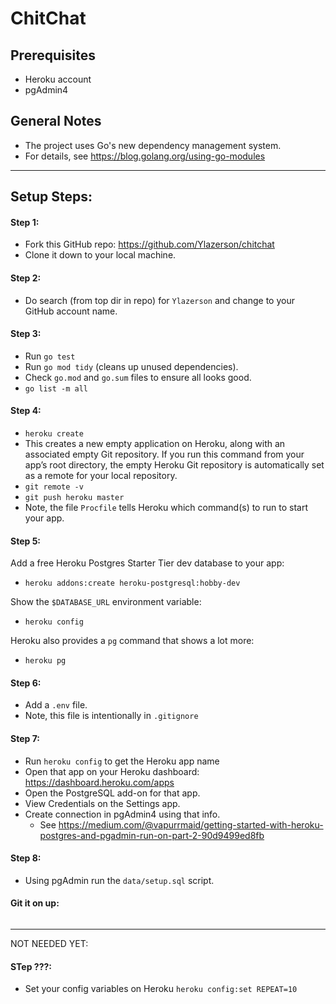 # ChitChat



## Prerequisites
- Heroku account
- pgAdmin4

## General Notes
- The project uses Go's new dependency management system.
- For details, see https://blog.golang.org/using-go-modules 


---

## Setup Steps:

#### Step 1:
- Fork this GitHub repo: https://github.com/Ylazerson/chitchat
- Clone it down to your local machine.

#### Step 2:
- Do search (from top dir in repo) for `Ylazerson` and change to your GitHub account name.

#### Step 3:
- Run `go test`
- Run `go mod tidy` (cleans up unused dependencies).
- Check `go.mod` and `go.sum` files to ensure all looks good.
- `go list -m all`


#### Step 4:
- `heroku create`
- This creates a new empty application on Heroku, along with an associated empty Git repository. If you run this command from your app’s root directory, the empty Heroku Git repository is automatically set as a remote for your local repository.
- `git remote -v`
- `git push heroku master`
- Note, the file `Procfile` tells Heroku which command(s) to run to start your app.


#### Step 5:

Add a free Heroku Postgres Starter Tier dev database to your app:
- `heroku addons:create heroku-postgresql:hobby-dev`

Show the `$DATABASE_URL` environment variable:
- `heroku config`

Heroku also provides a `pg` command that shows a lot more:
- `heroku pg`


#### Step 6:
- Add a `.env` file.
- Note, this file is intentionally in `.gitignore`


#### Step 7:
- Run `heroku config` to get the Heroku app name
- Open that app on your Heroku dashboard: https://dashboard.heroku.com/apps
- Open the PostgreSQL add-on for that app.
- View Credentials on the Settings app.
- Create connection in pgAdmin4 using that info.
    - See https://medium.com/@vapurrmaid/getting-started-with-heroku-postgres-and-pgadmin-run-on-part-2-90d9499ed8fb

#### Step 8:
- Using pgAdmin run the `data/setup.sql` script.


#### Git it on up:

```sh

```


---
NOT NEEDED YET:

#### STep ???:
- Set your config variables on Heroku
`heroku config:set REPEAT=10`
